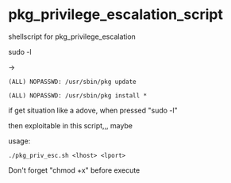 # pkg_privilege_escalation_script
shellscript for pkg_privilege_escalation

sudo -l

->
    
    (ALL) NOPASSWD: /usr/sbin/pkg update
    
    (ALL) NOPASSWD: /usr/sbin/pkg install *

if get situation like a adove, when pressed "sudo -l"

then exploitable in this script,,, maybe


usage:
    
    ./pkg_priv_esc.sh <lhost> <lport>
    
 
 Don't forget "chmod +x" before execute 
